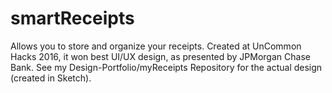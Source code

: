 # smartReceipts
Allows you to store and organize your receipts. Created at UnCommon Hacks 2016, it won best UI/UX design, as presented by JPMorgan Chase Bank. See my Design-Portfolio/myReceipts Repository for the actual design (created in Sketch).
